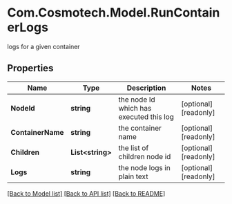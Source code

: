 # Com.Cosmotech.Model.RunContainerLogs
logs for a given container

## Properties

Name | Type | Description | Notes
------------ | ------------- | ------------- | -------------
**NodeId** | **string** | the node Id which has executed this log | [optional] [readonly] 
**ContainerName** | **string** | the container name | [optional] [readonly] 
**Children** | **List&lt;string&gt;** | the list of children node id | [optional] [readonly] 
**Logs** | **string** | the node logs in plain text | [optional] [readonly] 

[[Back to Model list]](../README.md#documentation-for-models) [[Back to API list]](../README.md#documentation-for-api-endpoints) [[Back to README]](../README.md)

